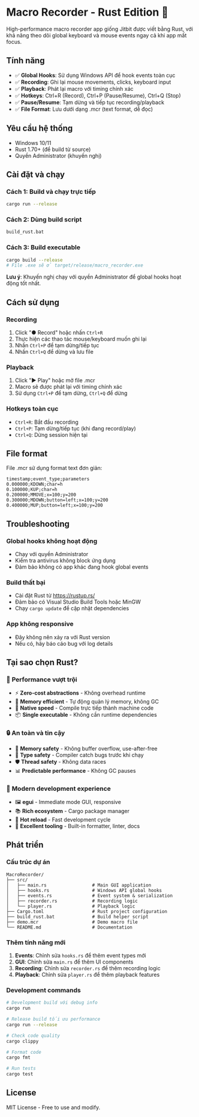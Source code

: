 # Macro Recorder - Rust Edition 🦀

High-performance macro recorder app giống Jitbit được viết bằng Rust, với khả năng theo dõi global keyboard và mouse events ngay cả khi app mất focus.

## Tính năng

- ✅ **Global Hooks**: Sử dụng Windows API để hook events toàn cục
- ✅ **Recording**: Ghi lại mouse movements, clicks, keyboard input
- ✅ **Playback**: Phát lại macro với timing chính xác
- ✅ **Hotkeys**: Ctrl+R (Record), Ctrl+P (Pause/Resume), Ctrl+Q (Stop)
- ✅ **Pause/Resume**: Tạm dừng và tiếp tục recording/playback
- ✅ **File Format**: Lưu dưới dạng .mcr (text format, dễ đọc)

## Yêu cầu hệ thống

- Windows 10/11
- Rust 1.70+ (để build từ source)
- Quyền Administrator (khuyến nghị)

## Cài đặt và chạy

### Cách 1: Build và chạy trực tiếp
```bash
cargo run --release
```

### Cách 2: Dùng build script
```bash
build_rust.bat
```

### Cách 3: Build executable
```bash
cargo build --release
# File .exe sẽ ở target/release/macro_recorder.exe
```

**Lưu ý**: Khuyến nghị chạy với quyền Administrator để global hooks hoạt động tốt nhất.

## Cách sử dụng

### Recording
1. Click "● Record" hoặc nhấn `Ctrl+R`
2. Thực hiện các thao tác mouse/keyboard muốn ghi lại
3. Nhấn `Ctrl+P` để tạm dừng/tiếp tục
4. Nhấn `Ctrl+Q` để dừng và lưu file

### Playback
1. Click "▶ Play" hoặc mở file .mcr
2. Macro sẽ được phát lại với timing chính xác
3. Sử dụng `Ctrl+P` để tạm dừng, `Ctrl+Q` để dừng

### Hotkeys toàn cục
- `Ctrl+R`: Bắt đầu recording
- `Ctrl+P`: Tạm dừng/tiếp tục (khi đang record/play)
- `Ctrl+Q`: Dừng session hiện tại

## File format

File .mcr sử dụng format text đơn giản:
```
timestamp;event_type;parameters
0.000000;KDOWN;char=h
0.100000;KUP;char=h
0.200000;MMOVE;x=100;y=200
0.300000;MDOWN;button=left;x=100;y=200
0.400000;MUP;button=left;x=100;y=200
```

## Troubleshooting

### Global hooks không hoạt động
- Chạy với quyền Administrator
- Kiểm tra antivirus không block ứng dụng
- Đảm bảo không có app khác đang hook global events

### Build thất bại
- Cài đặt Rust từ https://rustup.rs/
- Đảm bảo có Visual Studio Build Tools hoặc MinGW
- Chạy `cargo update` để cập nhật dependencies

### App không responsive
- Đây không nên xảy ra với Rust version
- Nếu có, hãy báo cáo bug với log details

## Tại sao chọn Rust?

### 🚀 **Performance vượt trội**
- ⚡ **Zero-cost abstractions** - Không overhead runtime
- 🧠 **Memory efficient** - Tự động quản lý memory, không GC
- 🎯 **Native speed** - Compile trực tiếp thành machine code
- 📦 **Single executable** - Không cần runtime dependencies

### 🔒 **An toàn và tin cậy**
- 🦀 **Memory safety** - Không buffer overflow, use-after-free
- 🔧 **Type safety** - Compiler catch bugs trước khi chạy
- 🛡️ **Thread safety** - Không data races
- 📊 **Predictable performance** - Không GC pauses

### 🎨 **Modern development experience**
- 🖼️ **egui** - Immediate mode GUI, responsive
- 📚 **Rich ecosystem** - Cargo package manager
- 🔄 **Hot reload** - Fast development cycle
- 📝 **Excellent tooling** - Built-in formatter, linter, docs

## Phát triển

### Cấu trúc dự án
```
MacroRecorder/
├── src/
│   ├── main.rs                 # Main GUI application
│   ├── hooks.rs                # Windows API global hooks
│   ├── events.rs               # Event system & serialization
│   ├── recorder.rs             # Recording logic
│   └── player.rs               # Playback logic
├── Cargo.toml                  # Rust project configuration
├── build_rust.bat              # Build helper script
├── demo.mcr                    # Demo macro file
└── README.md                   # Documentation
```

### Thêm tính năng mới
1. **Events**: Chỉnh sửa `hooks.rs` để thêm event types mới
2. **GUI**: Chỉnh sửa `main.rs` để thêm UI components
3. **Recording**: Chỉnh sửa `recorder.rs` để thêm recording logic
4. **Playback**: Chỉnh sửa `player.rs` để thêm playback features

### Development commands
```bash
# Development build với debug info
cargo run

# Release build tối ưu performance  
cargo run --release

# Check code quality
cargo clippy

# Format code
cargo fmt

# Run tests
cargo test
```

## License

MIT License - Free to use and modify.
